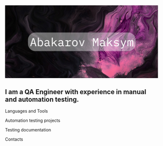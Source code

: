 [![Header](https://github.com/abakarovmaks/abakarovmaks/blob/main/assets/abakarovmaksym.png)]()

## I am a QA Engineer with experience in manual and automation testing.

Languages and Tools

Automation testing projects

Testing documentation

Contacts

